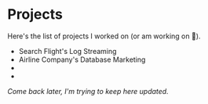# Projects

Here's the list of projects I worked on (or am working on :shrug:).

* Search Flight's Log Streaming
* Airline Company's Database Marketing
* 
*

_Come back later, I'm trying to keep here updated._
